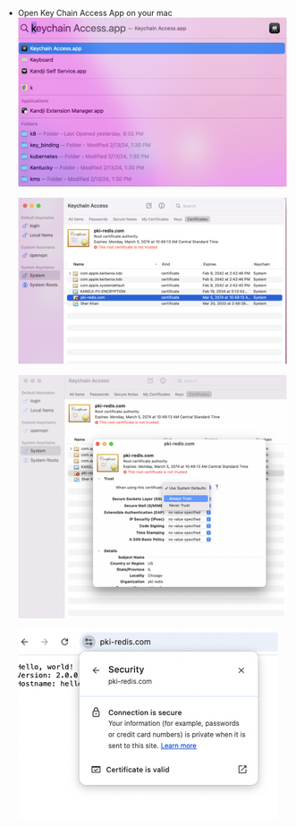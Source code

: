 
- Open Key Chain Access App on your mac
![MAC](images/00_keychain.png)
<br><br>
![MAC](images/01_keychain.png)
<br><br>
![MAC](images/02_keychain.png)
<br><br>
![MAC](images/03_keychain.png)
<br><br>
